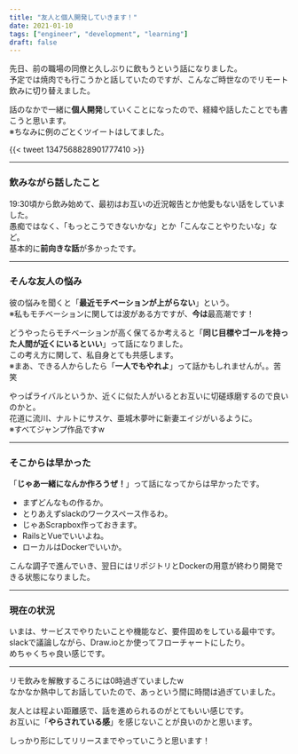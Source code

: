 ```yaml
---
title: "友人と個人開発していきます！"
date: 2021-01-10
tags: ["engineer", "development", "learning"]
draft: false
---
```


先日、前の職場の同僚と久しぶりに飲もうという話になりました。  
予定では焼肉でも行こうかと話していたのですが、こんなご時世なのでリモート飲みに切り替えました。  

話のなかで一緒に**個人開発**していくことになったので、経緯や話したことでも書こうと思います。  
※ちなみに例のごとくツイートはしてました。  

{{< tweet 1347568828901777410 >}}

---

### 飲みながら話したこと

19:30頃から飲み始めて、最初はお互いの近況報告とか他愛もない話をしていました。  
愚痴ではなく、「もっとこうできないかな」とか「こんなことやりたいな」など。  
基本的に**前向きな話**が多かったです。  

---

### そんな友人の悩み

彼の悩みを聞くと「**最近モチベーションが上がらない**」という。  
※私もモチベーションに関しては波がある方ですが、**今は**最高潮です！  

どうやったらモチベーションが高く保てるか考えると「**同じ目標やゴールを持った人間が近くにいるといい**」って話になりました。  
この考え方に関して、私自身とても共感します。  
※まあ、できる人からしたら「**一人でもやれよ**」って話かもしれませんが。。苦笑  

やっぱライバルというか、近くに似た人がいるとお互いに切磋琢磨するので良いのかと。  
花道に流川、ナルトにサスケ、亜城木夢叶に新妻エイジがいるように。  
※すべてジャンプ作品ですw

---

### そこからは早かった

「**じゃあ一緒になんか作ろうぜ！**」って話になってからは早かったです。  

- まずどんなもの作るか。  
- とりあえずslackのワークスペース作るわ。  
- じゃあScrapbox作っておきます。  
- RailsとVueでいいよね。  
- ローカルはDockerでいいか。  

こんな調子で進んでいき、翌日にはリポジトリとDockerの用意が終わり開発できる状態になりました。  

---

### 現在の状況

いまは、サービスでやりたいことや機能など、要件固めをしている最中です。  
slackで議論しながら、Draw.ioとか使ってフローチャートにしたり。  
めちゃくちゃ良い感じです。  

---

リモ飲みを解散するころには0時過ぎていましたw  
なかなか熱中してお話していたので、あっという間に時間は過ぎていました。

友人とは程よい距離感で、話を進められるのがとてもいい感じです。  
お互いに「**やらされている感**」を感じないことが良いのかと思います。  

しっかり形にしてリリースまでやっていこうと思います！
